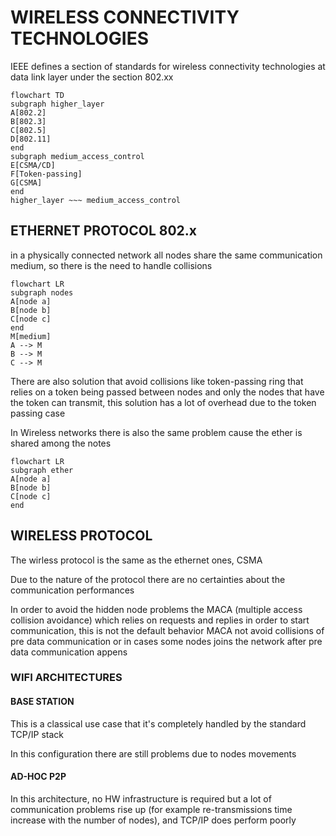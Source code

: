 # WIRELESS CONNECTIVITY TECHNOLOGIES 

IEEE defines a section of standards for wireless connectivity technologies at data link layer under the section 802.xx

```mermaid
flowchart TD
subgraph higher_layer
A[802.2]
B[802.3]
C[802.5]
D[802.11]
end
subgraph medium_access_control
E[CSMA/CD]
F[Token-passing]
G[CSMA]
end
higher_layer ~~~ medium_access_control
```


## ETHERNET PROTOCOL 802.x

in a physically connected network all nodes share the same communication medium, so there is the need to handle collisions


```mermaid
flowchart LR
subgraph nodes
A[node a]
B[node b]
C[node c]
end
M[medium]
A --> M
B --> M
C --> M
```

There are also solution that avoid collisions like token-passing ring that relies on a token being passed between nodes and only the nodes that have the token can transmit, this solution has a lot of overhead due to the token passing case

In Wireless networks there is also the same problem cause the ether is shared among the notes

```mermaid
flowchart LR
subgraph ether
A[node a]
B[node b]
C[node c]
end
```

## WIRELESS PROTOCOL

The wirless protocol is the same as the ethernet ones, CSMA


Due to the nature of the protocol there are no certainties about the communication performances

In order to avoid the hidden node problems the MACA (multiple access collision avoidance) which relies on requests and replies in order to start communication, this is not the default behavior 
MACA not avoid collisions of pre data communication or in cases some nodes joins the network after pre data communication appens


### WIFI ARCHITECTURES

#### BASE STATION


This is a classical use case that it's completely handled by the standard TCP/IP stack

In this configuration there are still problems due to nodes movements
#### AD-HOC P2P


In this architecture, no HW infrastructure is required but a lot of communication problems rise up (for example re-transmissions time increase with the number of nodes), and TCP/IP does perform poorly

